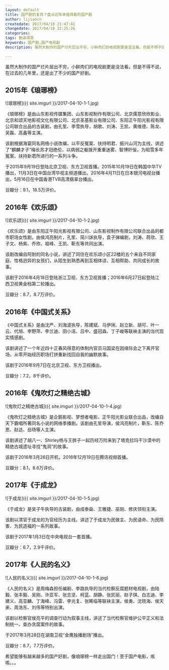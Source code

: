 ```yaml
---
layout: default
title: 国产剧的复苏？盘点近年来值得看的国产剧
author: lijiaocn
createdate: 2017/04/10 21:47:41
changedate: 2017/04/10 22:25:26
categories:
tags: 勤读深思
keywords: 国产剧,国产电视剧
description: 虽然大制作的国产烂片层出不穷，小鲜肉们的电视剧更是没法看。但是不得不说，在过去的几年里，还是出了不少的国产好剧。

---
```


虽然大制作的国产烂片层出不穷，小鲜肉们的电视剧更是没法看。但是不得不说，在过去的几年里，还是出了不少的国产好剧。

## 2015年《琅琊榜》

![琅琊榜]({{ site.imgurl }}/2017-04-10-1-1.jpg)

《琅琊榜》是由山东影视传媒集团、山东影视制作有限公司、北京儒意欣欣影业、北京和颂天地影视文化有限公司、北京圣基影业有限公司、东阳正午阳光影视有限公司联合出品的古装剧，由孔笙、李雪执导，胡歌、刘涛、王凯、黄维德、陈龙、吴磊、高鑫等主演。

该剧根据海宴同名网络小说改编，以平反冤案、扶持明君、振兴山河为主线，讲述了“麒麟才子”梅长苏才冠绝伦、以病弱之躯拨开重重迷雾、智博奸佞，为昭雪多年冤案、扶持新君所进行的一系列斗争。

于2015年9月19日登陆北京卫视、东方卫视首播。2015年10月19日在韩国中华TV播出，11月3日在中国台湾华视主频道播出。2016年4月11日在日本银河电视台播出，5月16日在中国香港TVB高清翡翠台播出。

豆瓣分：9.1，18.5万评价。

## 2016年《欢乐颂》

![欢乐颂]({{ site.imgurl }}/2017-04-10-1-2.jpg)

《欢乐颂》是由东阳正午阳光影视有限公司、山东影视制作有限公司联合出品的都市职场女性剧，由侯鸿亮制片，孔笙、简川訸执导，袁子弹编剧，刘涛、蒋欣、王子文、杨紫、乔欣、祖峰、王凯、靳东等共同出演。

该剧改编自阿耐的同名小说，讲述了同住在欢乐颂小区22楼的五个来自不同家庭、性格迥异的女孩们，从陌生到熟悉再到互相体谅、互相帮助、共同成长的故事。

该剧于2016年4月18日登陆浙江卫视、东方卫视首播；2016年6月27日起登陆江西卫视黄金档第二轮播出。

豆瓣分：8.7，8.7万评价。

## 2016年《中国式关系》

《中国式关系》是由沈严、刘海波执导，陈建斌、马伊琍、赵立新、胡可、叶一云、代旭、李野萍、李兰迪、田小洁、吕中、盛冠森、丁子峻等联袂主演的当代现实情感剧。

该剧讲述了一个年近四十正春风得意的体制内官员马国梁在因缘际会之下离开官场，从零开始经历职场打拼重新找回自我的幽默故事。

该剧于2016年9月7日在北京卫视、东方卫视播出。

豆瓣分：7.2，8千评价。

## 2016年《鬼吹灯之精绝古城》

![鬼吹灯之精绝古城]({{ site.imgurl }}/2017-04-10-1-4.jpg)

《鬼吹灯之精绝古城》是企鹅影视、梦想者电影、正午阳光影业联合出品，改编自天下霸唱所著同名小说的网络季播剧。该剧由孔笙导演，侯鸿亮制片，靳东、陈乔恩、赵达、岳旸等人主演。

该剧讲述了胡八一、Shirley杨与王胖子一起历经万险来到了塔克拉玛干沙漠中的精绝古城遗址寻找“鬼洞”的故事。

该剧于2016年3月26日开机，2016年12月19日在腾讯视频首播。

豆瓣分：8.1，8.6万评价。

## 2017年《于成龙》

![于成龙]({{ site.imgurl }}/2017-04-10-1-5.jpg)

《于成龙》是吴子牛执导的古装剧，由成泰燊、王雅捷、巫刚、修庆领衔主演。

该剧以清官于成龙的为官经历为主线，讲述了于成龙为民做主、为民请命、为民除害、为民造福的一系列故事。

该剧于2017年1月3日在中央电视台一套首播。

豆瓣分：6.7，2.9千评价。

## 2017年《人民的名义》

![人民的名义]({{ site.imgurl }}/2017-04-10-1-6.jpg)

《人民的名义》是周梅森担任编剧、李路执导的当代检察反腐题材电视剧，由陆毅、张丰毅、吴刚、许亚军、张志坚、柯蓝、胡静、张凯丽、赵子琪、白志迪、李建义、高亚麟、丁海峰、冯雷、李光复、张晞临等联袂主演，侯勇、沈晓海、侯天来、周浩东、刘伟等特别出演。

该剧以检察官侯亮平的调查行动为叙事主线，讲述了当代检察官维护公平正义和法制统一、查办贪腐案件的故事。

于2017年3月28日在湖南卫视“金鹰独播剧场”播出。

豆瓣分：8.7，7.7万评价。

希望能够有越来越多的国产好剧，像琅琊榜一样走出国门！至于国产电影，咳咳。。。
